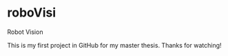 # roboVisi
Robot Vision

This is my first project in GitHub for my master thesis. Thanks for watching!
